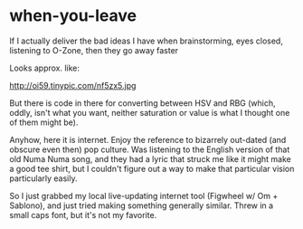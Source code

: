 when-you-leave
==============

If I actually deliver the bad ideas I have when brainstorming, eyes closed, listening to O-Zone, then they go away faster

Looks approx. like:

http://oi59.tinypic.com/nf5zx5.jpg

But there is code in there for converting between HSV and RBG (which, oddly, isn't what you want, neither saturation or value is what I thought one of them might be). 

Anyhow, here it is internet. Enjoy the reference to bizarrely out-dated (and obscure even then) pop culture. Was listening to the English version of that old Numa Numa song, and they had a lyric that struck me like it might make a good tee shirt, but I couldn't figure out a way to make that particular vision particularly easily. 

So I just grabbed my local live-updating internet tool (Figwheel w/ Om + Sablono), and just tried making something generally similar. Threw in a small caps font, but it's not my favorite. 

